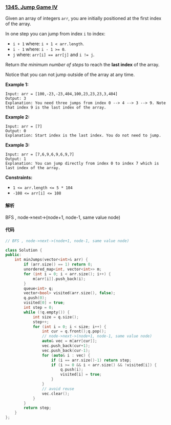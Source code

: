 ### [1345. Jump Game IV](https://leetcode.com/problems/jump-game-iv/)

Given an array of integers `arr`, you are initially positioned at the first index of the array.

In one step you can jump from index `i` to index:

- `i + 1` where: `i + 1 < arr.length`.
- `i - 1` where: `i - 1 >= 0`.
- `j` where: `arr[i] == arr[j]` and `i != j`.

Return *the minimum number of steps* to reach the **last index** of the array.

Notice that you can not jump outside of the array at any time.

 

**Example 1:**

```
Input: arr = [100,-23,-23,404,100,23,23,23,3,404]
Output: 3
Explanation: You need three jumps from index 0 --> 4 --> 3 --> 9. Note that index 9 is the last index of the array.
```

**Example 2:**

```
Input: arr = [7]
Output: 0
Explanation: Start index is the last index. You do not need to jump.
```

**Example 3:**

```
Input: arr = [7,6,9,6,9,6,9,7]
Output: 1
Explanation: You can jump directly from index 0 to index 7 which is last index of the array.
```

 

**Constraints:**

- `1 <= arr.length <= 5 * 104`
- `-108 <= arr[i] <= 108`

#### 解析

BFS , node->next->(node+1, node-1, same value node)

#### 代码

```c++
// BFS , node->next->(node+1, node-1, same value node)

class Solution {
public:
    int minJumps(vector<int>& arr) {
        if (arr.size() == 1) return 0;
        unordered_map<int, vector<int>> m;
        for (int i = 0; i < arr.size(); i++) {
            m[arr[i]].push_back(i);
        }
        queue<int> q;
        vector<bool> visited(arr.size(), false);
        q.push(0);
        visited[0] = true;
        int step = 0;
        while (!q.empty()) {
            int size = q.size();
            step++;
            for (int i = 0; i < size; i++) {
                int cur = q.front();q.pop();
                // node->next->(node+1, node-1, same value node)
                auto& vec = m[arr[cur]];
                vec.push_back(cur+1);
                vec.push_back(cur-1);
                for (auto& i : vec) {
                    if (i == arr.size()-1) return step;
                    if (i >= 0 && i < arr.size() && !visited[i]) {
                        q.push(i);
                        visited[i] = true;
                    }
                }
                // avoid reuse
                vec.clear();
            }
        }
        return step;
    }
};
```
